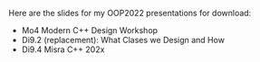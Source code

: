 Here are the slides for my OOP2022 presentations for download:

* Mo4 Modern C++ Design Workshop
* Di9.2 (replacement): What Clases we Design and How
* Di9.4 Misra C++ 202x
